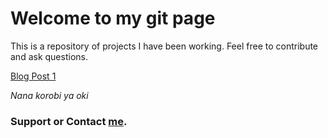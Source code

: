 # Welcome to my git page
This is a repository of projects I have been working. Feel free to contribute and ask questions.

[Blog Post 1](sadiha.github.io/S1.md)

*Nana korobi ya oki*

### Support or Contact [me](https://www.linkedin.com/in/khimcathleensaddi/).
